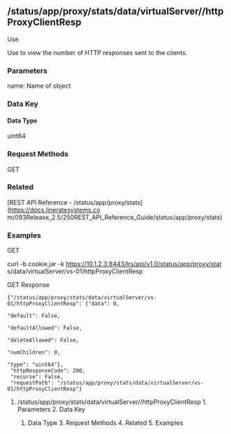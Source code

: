 ## /status/app/proxy/stats/data/virtualServer/<name>/httpProxyClientResp

Use

Use to view the number of HTTP responses sent to the clients.

### Parameters

name: Name of object

### Data Key

#### Data Type

uint64

### Request Methods

GET

### Related

[REST API Reference - /status/app/proxy/stats](https://docs.lineratesystems.co
m/093Release_2.5/250REST_API_Reference_Guide/status/app/proxy/stats)

### Examples

GET

curl -b cookie.jar -k https://10.1.2.3:8443/lrs/api/v1.0/status/app/proxy/stat
s/data/virtualServer/vs-01/httpProxyClientResp

GET Response

    
    {"/status/app/proxy/stats/data/virtualServer/vs-01/httpProxyClientResp": {"data": 0,
                                                                            "default": False,
                                                                            "defaultAllowed": False,
                                                                            "deleteAllowed": False,
                                                                            "numChildren": 0,
                                                                            "type": "uint64"},
     "httpResponseCode": 200,
     "recurse": False,
     "requestPath": "/status/app/proxy/stats/data/virtualServer/vs-01/httpProxyClientResp"}
    

  1. /status/app/proxy/stats/data/virtualServer/<name>/httpProxyClientResp
    1. Parameters
    2. Data Key
      1. Data Type
    3. Request Methods
    4. Related
    5. Examples

